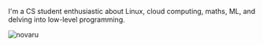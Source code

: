 I'm a CS student enthusiastic about Linux, cloud computing, maths, ML, and delving into low-level programming.

<p>
  <img src="https://github-readme-stats.vercel.app/api/top-langs?username=novaru&show_icons=true&theme=codeSTACKr&layout=compact&hide=hack" alt="novaru" />
</p>
